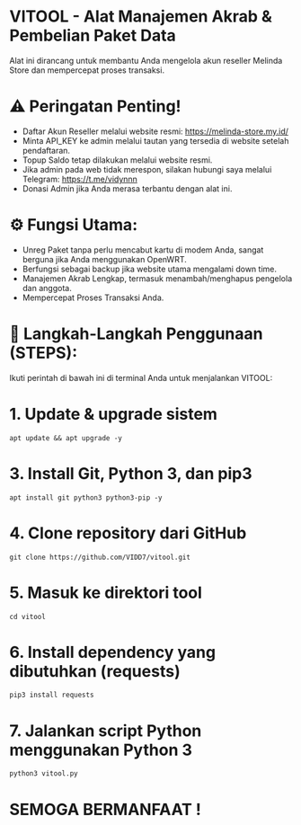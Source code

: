 # VITOOL - Alat Manajemen Akrab & Pembelian Paket Data

Alat ini dirancang untuk membantu Anda mengelola akun reseller Melinda Store dan mempercepat proses transaksi.

# ⚠️ Peringatan Penting!
- Daftar Akun Reseller melalui website resmi: https://melinda-store.my.id/
- Minta API_KEY ke admin melalui tautan yang tersedia di website setelah pendaftaran.
- Topup Saldo tetap dilakukan melalui website resmi.
- Jika admin pada web tidak merespon, silakan hubungi saya melalui Telegram: https://t.me/vidynnn
- Donasi Admin jika Anda merasa terbantu dengan alat ini.

# ⚙️ Fungsi Utama:
- Unreg Paket tanpa perlu mencabut kartu di modem Anda, sangat berguna jika Anda menggunakan OpenWRT.
- Berfungsi sebagai backup jika website utama mengalami down time.
- Manajemen Akrab Lengkap, termasuk menambah/menghapus pengelola dan anggota.
- Mempercepat Proses Transaksi Anda.

# 🚀 Langkah-Langkah Penggunaan (STEPS):

Ikuti perintah di bawah ini di terminal Anda untuk menjalankan VITOOL:

#  1. Update & upgrade sistem
    apt update && apt upgrade -y

#  3. Install Git, Python 3, dan pip3
    apt install git python3 python3-pip -y

 # 4. Clone repository dari GitHub
    git clone https://github.com/VIDD7/vitool.git

#  5. Masuk ke direktori tool
    cd vitool

#  6. Install dependency yang dibutuhkan (requests)
    pip3 install requests

#  7. Jalankan script Python menggunakan Python 3
    python3 vitool.py


#  SEMOGA BERMANFAAT !
